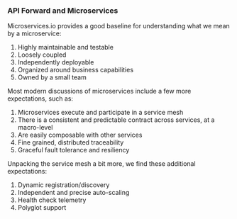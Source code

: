 ### API Forward and Microservices

Microservices.io provides a good baseline for understanding what we mean by a microservice:

1. Highly maintainable and testable
2. Loosely coupled
3. Independently deployable
4. Organized around business capabilities
5. Owned by a small team

Most modern discussions of microservices include a few more expectations, such as:

1. Microservices execute and participate in a service mesh
2. There is a consistent and predictable contract across services, at a macro-level
3. Are easily composable with other services
4. Fine grained, distributed traceability
5. Graceful fault tolerance and resiliency

Unpacking the service mesh a bit more, we find these additional expectations:

1. Dynamic registration/discovery
2. Independent and precise auto-scaling
3. Health check telemetry
4. Polyglot support

<!-- Connecting API Forward to... -->
